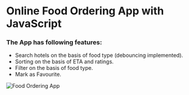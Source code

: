 <h1>Online Food Ordering App with JavaScript</h1>

<h3>The App has following features:</h3>
<ul>
  <li>Search hotels on the basis of food type (debouncing implemented).</li>
  <li> Sorting on the basis of ETA and ratings.</li>
  <li> Filter on the basis of food type.</li>
  <li> Mark as Favourite.</li>
 </ul>

![Food Ordering App](https://user-images.githubusercontent.com/85113534/128819103-de3910bd-798d-4ba0-a399-c0833595aec2.png)



